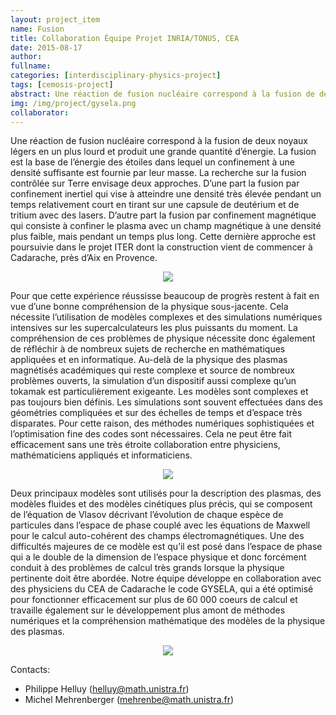 ```yaml
---
layout: project_item
name: Fusion
title: Collaboration Équipe Projet INRIA/TONUS, CEA
date: 2015-08-17
author:
fullname:
categories: [interdisciplinary-physics-project]
tags: [cemosis-project]
abstract: Une réaction de fusion nucléaire correspond à la fusion de deux noyaux légers en un plus lourd et produit une grande quantité d’énergie. La fusion est la base de l’énergie des étoiles dans lequel un confinement à une densité suffisante est fournie par leur masse. La recherche sur la fusion contrôlée sur Terre envisage deux approches.
img: /img/project/gysela.png
collaborator: 
---
```


Une réaction de fusion nucléaire correspond à la fusion de deux noyaux légers en un plus lourd et produit une grande quantité d’énergie. La fusion est la base de l’énergie des étoiles dans lequel un confinement à une densité suffisante est fournie par leur masse. La recherche sur la fusion contrôlée sur Terre envisage deux approches. D’une part la fusion par confinement inertiel qui vise à atteindre une densité très élevée pendant un temps relativement court en tirant sur une capsule de deutérium et de tritium avec des lasers. D’autre part la fusion par confinement magnétique qui consiste à confiner le plasma avec un champ magnétique à une densité plus faible, mais pendant un temps plus long. Cette dernière approche est poursuivie dans le projet ITER dont la construction vient de commencer à Cadarache, près d’Aix en Provence.

<center>
<img src="/img/project/tokamak-75593.png">
</center>

Pour que cette expérience réussisse beaucoup de progrès restent à fait en vue d’une bonne compréhension de la physique sous-jacente. Cela nécessite l’utilisation de modèles complexes et des simulations numériques intensives sur les supercalculateurs les plus puissants du moment. La compréhension de ces problèmes de physique nécessite donc également de réfléchir à de nombreux sujets de recherche en mathématiques appliquées et en informatique. Au-delà de la physique des plasmas magnétisés académiques qui reste complexe et source de nombreux problèmes ouverts, la simulation d’un dispositif aussi complexe qu’un tokamak est particulièrement exigeante. Les modèles sont complexes et pas toujours bien définis. Les simulations sont souvent effectuées dans des géométries compliquées et sur des échelles de temps et d’espace très disparates. Pour cette raison, des méthodes numériques sophistiquées et l’optimisation fine des codes sont nécessaires. Cela ne peut être fait efficacement sans une très étroite collaboration entre physiciens, mathématiciens appliqués et informaticiens.

<center>
<img src="/img/project/gysela.png" style="max-width:600px;max-heigt:400px">
</center>

Deux principaux modèles sont utilisés pour la description des plasmas, des modèles fluides et des modèles cinétiques plus précis, qui se composent de l’équation de Vlasov décrivant l’évolution de chaque espèce de particules dans l’espace de phase couplé avec les équations de Maxwell pour le calcul auto-cohérent des champs électromagnétiques. Une des difficultés majeures de ce modèle est qu’il est posé dans l’espace de phase qui a le double de la dimension de l’espace physique et donc forcément conduit à des problèmes de calcul très grands lorsque la physique pertinente doit être abordée. Notre équipe développe en collaboration avec des physiciens du CEA de Cadarache le code GYSELA, qui a été optimisé pour fonctionner efficacement sur plus de 60 000 coeurs de calcul et travaille également sur le développement plus amont de méthodes numériques et la compréhension mathématique des modèles de la physique des plasmas.

<center>
<img src="/img/project/keen.png">
</center>

Contacts:

- Philippe Helluy (helluy@math.unistra.fr)
- Michel Mehrenberger (mehrenbe@math.unistra.fr)
